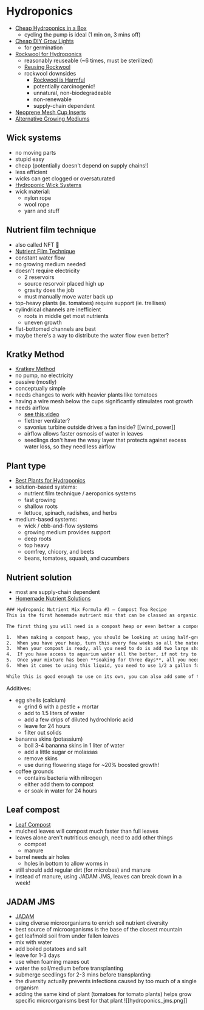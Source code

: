# Hydroponics
- [Cheap Hydroponics in a Box](https://www.youtube.com/watch?v=_ewOsgoGQL4)
    - cycling the pump is ideal (1 min on, 3 mins off)
- [Cheap DIY Grow Lights](https://www.youtube.com/watch?v=iXWM3u2jpAE)
    - for germination
- [Rockwool for Hydroponics](https://lovefromourbackyard.com/how-to-use-rockwool-in-hydroponics/)
    - reasonably reuseable (~6 times, must be sterilized)
    - [Reusing Rockwool](https://plantprovider.com/can-you-reuse-rockwool-for-hydroponics/)
    - rockwool downsides
        - [Rockwool is Harmful](https://www.epicgardening.com/rockwool-harmful/)
        - potentially carcinogenic!
        - unnatural, non-biodegradeable
        - non-renewable
        - supply-chain dependent
- [Neoprene Mesh Cup Inserts](https://www.amazon.com/Neoprene-Inserts-Collars-hydroponic-Systems/dp/B07KHX4PP3)
- [Alternative Growing Mediums](https://www.epicgardening.com/hydroponic-growing-media/)

## Wick systems
- no moving parts
- stupid easy
- cheap (potentially doesn't depend on supply chains!)
- less efficient
- wicks can get clogged or oversaturated
- [Hydroponic Wick Systems](https://www.thespruce.com/hydroponic-gardens-wick-system-1939222)
- wick material:
    - nylon rope
    - wool rope
    - yarn and stuff

## Nutrient film technique
- also called NFT 🤮
- [Nutrient Film Technique](https://www.thespruce.com/hydroponic-gardens-nutrient-film-technique-1939220)
- constant water flow
- no growing medium needed
- doesn't require electricity
    - 2 reservoirs
    - source resorvoir placed high up
    - gravity does the job
    - must manually move water back up
- top-heavy plants (ie. tomatoes) require support (ie. trellises)
- cylindrical channels are inefficient
    - roots in middle get most nutrients
    - uneven growth
- flat-bottomed channels are best
- maybe there's a way to distribute the water flow even better?

## Kratky Method
- [Kratkey Method](https://www.youtube.com/watch?v=zTWBvQboSFY)
- no pump, no electricity
- passive (mostly)
- conceptually simple
- needs changes to work with heavier plants like tomatoes
- having a wire mesh below the cups significantly stimulates root growth
- needs airflow
    - [see this video](https://www.youtube.com/watch?v=Wq4xxUl_40o)
    - flettner ventilater?
    - savonius turbine outside drives a fan inside? [[wind_power]]
    - airflow allows faster osmosis of water in leaves
    - seedlings don't have the waxy layer that protects against excess water loss, so they need less airflow

## Plant type
- [Best Plants for Hydroponics](https://www.thespruce.com/grow-plants-hydroponically-1939234)
- solution-based systems:
    - nutrient film technique / aeroponics systems
    - fast growing
    - shallow roots
    - lettuce, spinach, radishes, and herbs
- medium-based systems:
    - wick / ebb-and-flow systems
    - growing medium provides support
    - deep roots
    - top heavy
    - comfrey, chicory, and beets
    - beans, tomatoes, squash, and cucumbers

## Nutrient solution
- most are supply-chain dependent
- [Homemade Nutrient Solutions](https://thehydroponicsplanet.com/diy-hydroponic-nutrients-6-cheaper-homemade-recipes/)

```txt
### Hydroponic Nutrient Mix Formula #3 – Compost Tea Recipe
This is the first homemade nutrient mix that can be classed as organic. It takes a little more effort than others take, but if you have spare space, then it can really give your plants a growth boost.

The first thing you will need is a compost heap or even better a composting bin. These should be outdoors in case there are any fumes.

1.  When making a compost heap, you should be looking at using half-green waste and half-brown waste. Green waste includes grass cuttings, green leaves, food waste from the kitchen. The brown waste side includes straw or hay, dead leaves, old papers (not shiny magazine paper), wood chippings.
2.  When you have your heap, turn this every few weeks so all the materials can break down and the bacteria will do its work.
3.  When your compost is ready, all you need to do is add two large shovels full to a large 5-gallon bucket. Fill this with water and let it steep for three days.
4.  If you have access to aquarium water all the better, if not try to avoid any chemically treated water. Rainwater is also a good option so begin harvesting when it rains.
5.  Once your mixture has been **soaking for three days**, all you need to do is pour out the liquid and strain it to remove all traces of your compost sediment. This sediment can be added back on your compost heap.
6.  When it comes to using this liquid, you need to use 1/2 a gallon for every 50 gallons of water in your tank.

While this is good enough to use on its own, you can also add some of the next two recipes or some of the homemade fertilizer or growth booster.
```

Additives:
- egg shells (calcium)
    - grind 6 with a pestle + mortar
    - add to 1.5 liters of water
    - add a few drips of diluted hydrochloric acid
    - leave for 24 hours
    - filter out solids
- bananna skins (potassium)
    - boil 3-4 bananna skins in 1 liter of water
    - add a little sugar or molassas
    - remove skins
    - use during flowering stage for ~20% boosted growth!
- coffee grounds
    - contains bacteria with nitrogen
    - either add them to compost
    - or soak in water for 24 hours

## Leaf compost
- [Leaf Compost](https://www.youtube.com/watch?v=Z4OCa9QQPJ0)
- mulched leaves will compost much faster than full leaves
- leaves alone aren't nutritious enough, need to add other things
    - compost
    - manure
- barrel needs air holes
    - holes in bottom to allow worms in
- still should add regular dirt (for microbes) and manure
- instead of manure, using JADAM JMS, leaves can break down in a week!

## JADAM JMS
- [JADAM](https://www.youtube.com/watch?v=ZIRvmA2Gkgs)
- using diverse microorganisms to enrich soil nutrient diversity
- best source of microorganisms is the base of the closest mountain
- get leafmold soil from under fallen leaves
- mix with water
- add boiled potatoes and salt
- leave for 1-3 days
- use when foaming maxes out
- water the soil/medium before transplanting
- submerge seedlings for 2-3 mins before transplanting
- the diversity actually prevents infections caused by too much of a single organism
- adding the same kind of plant (tomatoes for tomato plants) helps grow specific microorganisms best for that plant
![[hydroponics_jms.png]]